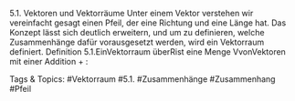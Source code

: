 5.1. Vektoren und Vektorräume
Unter einem Vektor verstehen wir vereinfacht gesagt einen Pfeil, der eine Richtung und eine Länge
hat. Das Konzept lässt sich deutlich erweitern, und um zu definieren, welche Zusammenhänge dafür
vorausgesetzt werden, wird ein Vektorraum definiert.
Definition 5.1.EinVektorraum überRist eine Menge VvonVektoren mit einer Addition + :

   Tags & Topics:
   #Vektorraum
   #5.1.
   #Zusammenhänge
   #Zusammenhang
   #Pfeil